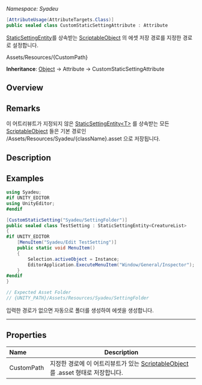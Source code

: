 _Namespace: Syadeu_
```csharp
[AttributeUsage(AttributeTargets.Class)]
public sealed class CustomStaticSettingAttribute : Attribute
```

[StaticSettingEntity](https://github.com/Syadeu/CoreSystem/wiki/StaticSettingEntity)를 상속받는 [ScriptableObject](https://docs.unity3d.com/ScriptReference/ScriptableObject.html) 의 에셋 저장 경로를 
지정한 경로로 설정합니다.  

Assets/Resources/{CustomPath}

**Inheritance**: [Object](https://docs.microsoft.com/ko-kr/dotnet/api/system.object?view=net-5.0)  -> Attribute -> CustomStaticSettingAttribute  

## Overview

## Remarks

이 어트리뷰트가 지정되지 않은 [StaticSettingEntity\<T>](https://github.com/Syadeu/CoreSystem/wiki/StaticSettingEntity) 를 상속받는 모든 [ScriptableObject](https://docs.unity3d.com/ScriptReference/ScriptableObject.html) 들은 기본 경로인 /Assets/Resources/Syadeu/{className}.asset 으로 저장됩니다.

## Description

## Examples

```c#
using Syadeu;
#if UNITY_EDITOR
using UnityEditor;
#endif

[CustomStaticSetting("Syadeu/SettingFolder")]
public sealed class TestSetting : StaticSettingEntity<CreatureList>
{
#if UNITY_EDITOR
    [MenuItem("Syadeu/Edit TestSetting")]
    public static void MenuItem()
    {
        Selection.activeObject = Instance;
        EditorApplication.ExecuteMenuItem("Window/General/Inspector");
    }
#endif
}

// Expected Asset Folder
// {UNITY_PATH}/Assets/Resources/Syadeu/SettingFolder
```

입력한 경로가 없으면 자동으로 폴더를 생성하여 에셋을 생성합니다.



------

## Properties

| Name       | Description                                                  |
| :--------- | ------------------------------------------------------------ |
| CustomPath | 지정한 경로에 이 어트리뷰트가 있는 [ScriptableObject](https://docs.unity3d.com/ScriptReference/ScriptableObject.html) 를 .asset 형태로 저장합니다. |

